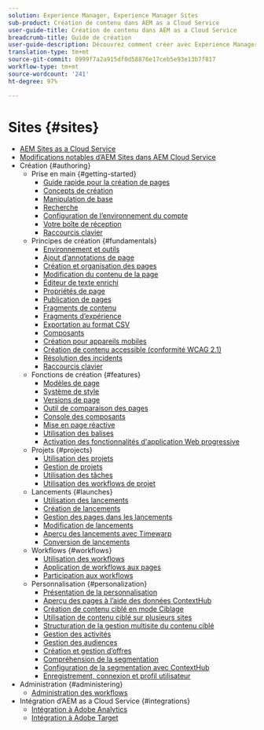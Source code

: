```yaml
---
solution: Experience Manager, Experience Manager Sites
sub-product: Création de contenu dans AEM as a Cloud Service
user-guide-title: Création de contenu dans AEM as a Cloud Service
breadcrumb-title: Guide de création
user-guide-description: Découvrez comment créer avec Experience Manager Sites as a Cloud Service et l’administrer.
translation-type: tm+mt
source-git-commit: 0999f7a2a915df0d58876e17ceb5e93e13b7f817
workflow-type: tm+mt
source-wordcount: '241'
ht-degree: 97%

---
```



# Sites {#sites}

+ [AEM Sites as a Cloud Service](/help/sites-cloud/home.md)
+ [Modifications notables d’AEM Sites dans AEM Cloud Service](sites-cloud-changes.md)
+ Création {#authoring}
   + Prise en main {#getting-started}
      + [Guide rapide pour la création de pages](authoring/getting-started/quick-start.md)
      + [Concepts de création](authoring/getting-started/concepts.md)
      + [Manipulation de base](authoring/getting-started/basic-handling.md)
      + [Recherche](authoring/getting-started/search.md)
      + [Configuration de l’environnement du compte](authoring/getting-started/account-environment.md)
      + [Votre boîte de réception](authoring/getting-started/inbox.md)
      + [Raccourcis clavier](authoring/getting-started/keyboard-shortcuts.md)
   + Principes de création {#fundamentals}
      + [Environnement et outils](authoring/fundamentals/environment-tools.md)
      + [Ajout d’annotations de page](authoring/fundamentals/annotations.md)
      + [Création et organisation des pages](authoring/fundamentals/organizing-pages.md)
      + [Modification du contenu de la page](authoring/fundamentals/editing-content.md)
      + [Éditeur de texte enrichi](authoring/fundamentals/rich-text-editor.md)
      + [Propriétés de page](authoring/fundamentals/page-properties.md)
      + [Publication de pages](authoring/fundamentals/publishing-pages.md)
      + [Fragments de contenu](authoring/fundamentals/content-fragments.md)
      + [Fragments d’expérience](authoring/fundamentals/experience-fragments.md)
      + [Exportation au format CSV](authoring/fundamentals/csv-export.md)
      + [Composants](authoring/fundamentals/components.md)
      + [Création pour appareils mobiles](authoring/fundamentals/mobile.md)
      + [Création de contenu accessible (conformité WCAG 2.1)](authoring/fundamentals/accessible-content.md)
      + [Résolution des incidents](authoring/fundamentals/troubleshooting.md)
      + [Raccourcis clavier](authoring/fundamentals/keyboard-shortcuts.md)
   + Fonctions de création {#features}
      + [Modèles de page](authoring/features/templates.md)
      + [Système de style](authoring/features/style-system.md)
      + [Versions de page](authoring/features/page-versions.md)
      + [Outil de comparaison des pages](authoring/features/page-diff.md)
      + [Console des composants](authoring/features/components-console.md)
      + [Mise en page réactive](authoring/features/responsive-layout.md)
      + [Utilisation des balises](authoring/features/tags.md)
      + [Activation des fonctionnalités d&#39;application Web progressive](authoring/features/enable-pwa.md)
   + Projets {#projects}
      + [Utilisation des projets](authoring/projects/overview.md)
      + [Gestion de projets](authoring/projects/managing.md)
      + [Utilisation des tâches](authoring/projects/tasks.md)
      + [Utilisation des workflows de projet](authoring/projects/workflows.md)
   + Lancements {#launches}
      + [Utilisation des lancements](authoring/launches/overview.md)
      + [Création de lancements](authoring/launches/creating.md)
      + [Gestion des pages dans les lancements](authoring/launches/managing-pages.md)
      + [Modification de lancements](authoring/launches/editing.md)
      + [Aperçu des lancements avec Timewarp](authoring/launches/preview.md)
      + [Conversion de lancements](authoring/launches/promoting.md)
   + Workflows {#workflows}
      + [Utilisation des workflows](authoring/workflows/overview.md)
      + [Application de workflows aux pages ](authoring/workflows/applying.md)
      + [Participation aux workflows](authoring/workflows/participating.md)
   + Personnalisation {#personalization}
      + [Présentation de la personnalisation](authoring/personalization/overview.md)
      + [Aperçu des pages à l’aide des données ContextHub](authoring/personalization/contexthub.md)
      + [Création de contenu ciblé en mode Ciblage](authoring/personalization/targeted-content.md)
      + [Utilisation de contenu ciblé sur plusieurs sites](authoring/personalization/multisite-targeted-content.md)
      + [Structuration de la gestion multisite du contenu ciblé](authoring/personalization/multisite-structure.md)
      + [Gestion des activités](authoring/personalization/activities.md)
      + [Gestion des audiences](authoring/personalization/audiences.md)
      + [Création et gestion d’offres](authoring/personalization/offers.md)
      + [Compréhension de la segmentation](authoring/personalization/segmentation.md)
      + [Configuration de la segmentation avec ContextHub](/help/sites-cloud/authoring/personalization/contexthub-segmentation.md)
      + [Enregistrement, connexion et profil utilisateur](/help/sites-cloud/authoring/personalization/user-and-group-sync-for-publish-tier.md)
+ Administration {#administering}
   + [Administration des workflows](administering/workflows-administering.md)
+ Intégration d’AEM as a Cloud Service {#integrations}
   + [Intégration à Adobe Analytics](integrating/integrating-adobe-analytics.md)
   + [Intégration à Adobe Target](integrating/integrating-adobe-target.md)
